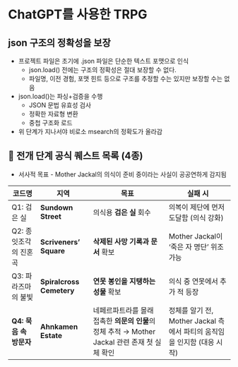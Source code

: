 # ChatGPT를 사용한 TRPG

## json 구조의 정확성을 보장

- 프로젝트 파일은 초기에 .json 파일은 단순한 텍스트 포맷으로 인식
  - json.load() 전에는 구조의 정확성은 절대 보장할 수 없다.
  - 파일명, 이전 경험, 포맷 힌트 등으로 구조를 추정할 수는 있지만 보장할 수는 없음
- json.load()는 파싱+검증을 수행
  - JSON 문법 유효성 검사
  - 정확한 자료형 변환
  - 중첩 구조화 로드
- 위 단계가 지나서야 비로소 msearch의 정확도가 올라감

## 🎯 전개 단계 공식 퀘스트 목록 (4종)
 - 서사적 목표 - Mother Jackal의 의식이 준비 중이라는 사실이 공공연하게 감지됨

| 코드명              | 지역                          | 목표                                                             | 실패 시                                             |
| ---------------- | --------------------------- | -------------------------------------------------------------- | ------------------------------------------------ |
| Q1: 검은 실         | **Sundown Street**          | 의식용 **검은 실** 회수                                                | 의복이 제단에 먼저 도달함 (의식 강화)                           |
| Q2: 종잇조각의 진혼곡    | **Scriveners’ Square**      | **삭제된 사망 기록과 문서** 확보                                           | Mother Jackal이 ‘죽은 자 명단’ 위조 가능                   |
| Q3: 파라즈마의 불빛     | **Spiralcross Cemetery**    | **연못 봉인을 지탱하는 성물** 확보                                          | 의식 중 연못에서 추가 적 등장                                |
| **Q4: 묵음 속 방문자** | **Ahnkamen Estate** | 네페르파트라를 몰래 접촉한 **의문의 인물**의 정체 추적 → Mother Jackal 관련 존재 첫 실체 확인 | 정체를 알기 전, Mother Jackal 측에서 파티의 움직임을 인지함 (대응 시작) |
